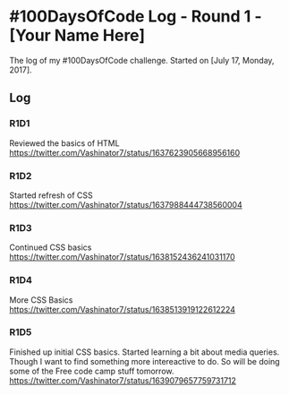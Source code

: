 # #100DaysOfCode Log - Round 1 - [Your Name Here]

The log of my #100DaysOfCode challenge. Started on [July 17, Monday, 2017].

## Log

### R1D1 
Reviewed the basics of HTML
https://twitter.com/Vashinator7/status/1637623905668956160

### R1D2
Started refresh of CSS
https://twitter.com/Vashinator7/status/1637988444738560004

### R1D3
Continued CSS basics
https://twitter.com/Vashinator7/status/1638152436241031170

### R1D4
More CSS Basics
https://twitter.com/Vashinator7/status/1638513919122612224

### R1D5
Finished up initial CSS basics. Started learning a bit about media queries. Though I want to find something more intereactive to do. So will be doing some of the Free code camp stuff tomorrow.
https://twitter.com/Vashinator7/status/1639079657759731712
